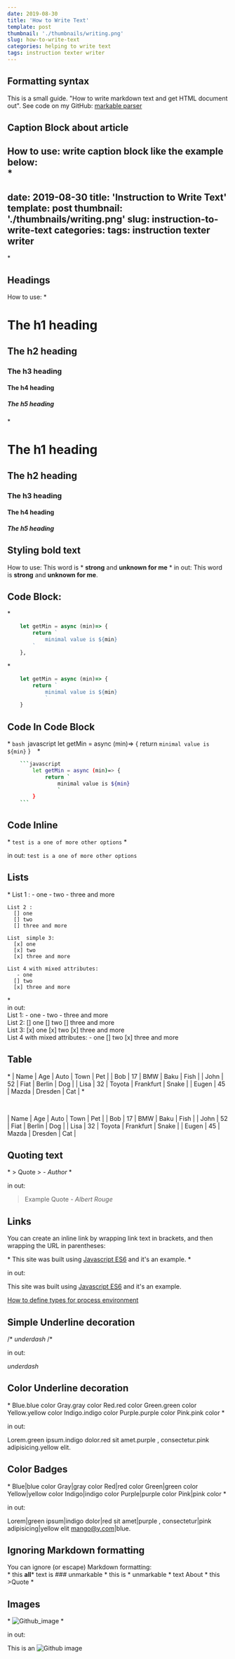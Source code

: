 ```yaml
---
date: 2019-08-30
title: 'How to Write Text'
template: post
thumbnail: './thumbnails/writing.png'
slug: how-to-write-text
categories: helping to write text
tags: instruction texter writer
---
```


## Formatting syntax

This is a small guide. "How to write markdown text and get HTML document out". See code on my GitHub: [markable parser](https://github.com/meugenom/markable-to-html)

## Caption Block about article

How to use: write caption block like the example below:
<br/>
\*
---
date: 2019-08-30
title: 'Instruction to Write Text'
template: post
thumbnail: './thumbnails/writing.png'
slug: instruction-to-write-text
categories: 
tags: instruction texter writer 
---
\*

## Headings

How to use:
\*
# The h1 heading
## The h2 heading
### The h3 heading
#### The h4 heading
##### The h5 heading
\* 
<br/>
# The h1 heading
## The h2 heading
### The h3 heading
#### The h4 heading
##### The h5 heading

## Styling bold text

How to use: This word is \* **strong** and **unknown for me** \*
in out: This word is **strong** and **unknown for me**.

## Code Block: 

\*		
```javascript
  	let getMin = async (min)=> {
		return `
    		minimal value is ${min}
    	`
	}‚
```
\* 

```javascript
	let getMin = async (min)=> {
		return `
    		minimal value is ${min}
    		`
	}
```

## Code In Code Block

\*
	```bash
		```javascript
			let getMin = async (min)=> {
				return `
					minimal value is ${min}
					`
			}
		```
	```
\*

```bash
	```javascript
		let getMin = async (min)=> {
			return `
				minimal value is ${min}
				`
		}
	```
```

## Code Inline

\*
    `test is a one of more other options`
\* 

in out:
`test is a one of more other options`

## Lists

\*
	List 1 :
	  - one
	  - two
	  - three and more

	List 2 :
	  [] one
	  [] two
	  [] three and more

	List  simple 3:
	  [x] one
	  [x] two
	  [x] three and more

	List 4 with mixed attributes:
	   - one
	  [] two
	  [x] three and more

\*
<br/>
in out:
<br/>
List 1:
	- one
	- two
	- three and more
<br/>
List 2:
	[] one
	[] two
	[] three and more
<br/>
List 3:
	[x] one
	[x] two
	[x] three and more
<br/>
List 4 with mixed attributes:
	- one
	[] two
	[x] three and more


## Table

\*
| Name | Age | Auto | Town | Pet |
| Bob | 17 | BMW | Baku | Fish |
| John | 52 | Fiat | Berlin | Dog |
| Lisa | 32 | Toyota | Frankfurt | Snake |
| Eugen | 45 | Mazda | Dresden | Cat | 
\*

<br/>

| Name | Age | Auto | Town | Pet |
| Bob | 17 | BMW | Baku | Fish |
| John | 52 | Fiat | Berlin | Dog |
| Lisa | 32 | Toyota | Frankfurt | Snake |
| Eugen | 45 | Mazda | Dresden | Cat |


## Quoting text

\*
    > Quote
    > <cite> - Author </cite>
\* 

in out:

> Example Quote
> <cite> - Albert Rouge </cite>

## Links

You can create an inline link by wrapping link text in brackets, and then wrapping the URL in parentheses:

\*
	This site was built using [Javascript ES6](https://en.wikipedia.org/wiki/ECMAScript)  and it's an example.
\* 

in out:

This site was built using [Javascript ES6](https://en.wikipedia.org/wiki/ECMAScript) and it's an example.

[How to define types for process environment](https://meugenom.com/#/article/how-to-define-types-for-process-environment)


## Simple Underline decoration

/* _underdash_ /*

in out:

_underdash_

## Color Underline decoration

\*
	Blue.blue color
	Gray.gray color
	Red.red color
	Green.green color
	Yellow.yellow color
	Indigo.indigo color 
	Purple.purple color
	Pink.pink color
\*

in out:

Lorem.green ipsum.indigo dolor.red sit amet.purple , consectetur.pink adipisicing.yellow elit. 

## Color Badges

\*
	Blue|blue color
	Gray|gray color
	Red|red color
	Green|green color
	Yellow|yellow color
	Indigo|indigo color 
	Purple|purple color
	Pink|pink color
\* 

in out:

Lorem|green ipsum|indigo dolor|red sit amet|purple , consectetur|pink adipisicing|yellow elit mango@y.com|blue.

## Ignoring Markdown formatting

You can ignore (or escape) Markdown formatting:
<br/>
\* this **all*** text is ### unmarkable \*
this is \* unmarkable \* text
About \* this >Quote \*

## Images

\* ![Github_image](./images/github.png) \*

in out:

This is an ![Github image](./images/github.png)
